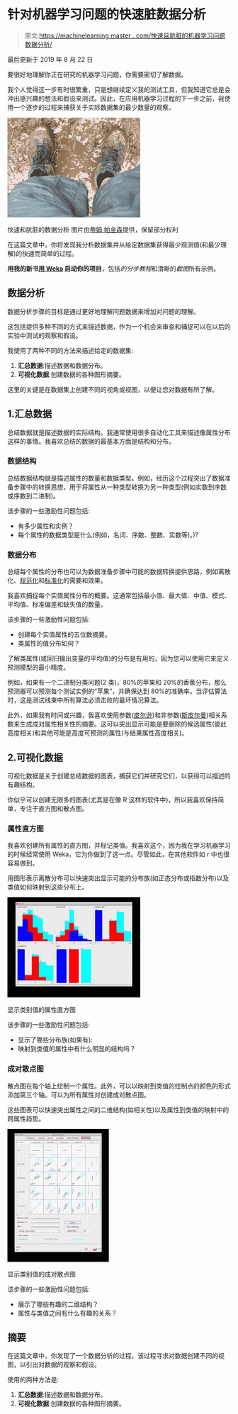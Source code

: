 # 针对机器学习问题的快速脏数据分析

> 原文:[https://machinelearning master . com/快速且肮脏的机器学习问题数据分析/](https://machinelearningmastery.com/quick-and-dirty-data-analysis-for-your-machine-learning-problem/)

最后更新于 2019 年 8 月 22 日

要很好地理解你正在研究的机器学习问题，你需要密切了解数据。

我个人觉得这一步有时很繁重，只是想继续定义我的测试工具，但我知道它总是会冲出感兴趣的想法和假设来测试。因此，在应用机器学习过程的下一步之前，我使用一个逐步的过程来捕获关于实际数据集的最少数量的观察。

[![Quick and Dirty Data Analysis](img/4a0b6d775d4aac668ad4853d6528c928.png)](https://machinelearningmastery.com/wp-content/uploads/2014/02/quick-and-dirty.jpg)

快速和肮脏的数据分析
图片由[蒂姆·帕金森](https://www.flickr.com/photos/timparkinson/3788737796/sizes/l/)提供，保留部分权利

在这篇文章中，你将发现我分析数据集并从给定数据集获得最少观测值(和最少理解)的快速而简单的过程。

**用我的新书[用 Weka](https://machinelearningmastery.com/machine-learning-mastery-weka/) 启动你的项目**，包括*的分步教程*和清晰的*截图*所有示例。

## 数据分析

数据分析步骤的目标是通过更好地理解问题数据来增加对问题的理解。

这包括提供多种不同的方式来描述数据，作为一个机会来审查和捕捉可以在以后的实验中测试的观察和假设。

我使用了两种不同的方法来描述给定的数据集:

1.  **汇总数据**:描述数据和数据分布。
2.  **可视化数据**:创建数据的各种图形摘要。

这里的关键是在数据集上创建不同的视角或视图，以便让您对数据有所了解。

## 1.汇总数据

总结数据就是描述数据的实际结构。我通常使用很多自动化工具来描述像属性分布这样的事情。我喜欢总结的数据的最基本方面是结构和分布。

### 数据结构

总结数据结构就是描述属性的数量和数据类型。例如，经历这个过程突出了数据准备步骤中的转换思想，用于将属性从一种类型转换为另一种类型(例如实数到序数或序数到二进制)。

该步骤的一些激励性问题包括:

*   有多少属性和实例？
*   每个属性的数据类型是什么(例如，名词、序数、整数、实数等)。)?

### 数据分布

总结每个属性的分布也可以为数据准备步骤中可能的数据转换提供思路，例如离散化、[规范化](https://en.wikipedia.org/wiki/Normalization_(statistics))和[标准化](https://en.wikipedia.org/wiki/Standardizing)的需要和效果。

我喜欢捕捉每个实值属性分布的概要。这通常包括最小值、最大值、中值、模式、平均值、标准偏差和缺失值的数量。

该步骤的一些激励性问题包括:

*   创建每个实值属性的五位数摘要。
*   类属性的值分布如何？

了解类属性(或回归输出变量的平均值)的分布是有用的，因为您可以使用它来定义预测模型的最小精度。

例如，如果有一个二进制分类问题(2 类)，80%的苹果和 20%的香蕉分布，那么预测器可以预测每个测试实例的“苹果”，并确保达到 80%的准确率。当评估算法时，这是测试线束中所有算法必须击败的最坏情况算法。

此外，如果我有时间或兴趣，我喜欢使用参数([皮尔逊](https://en.wikipedia.org/wiki/Pearson%27s_correlation_coefficient))和非参数([斯皮尔曼](https://en.wikipedia.org/wiki/Spearman%27s_correlation))相关系数来生成成对属性相关性的摘要。这可以突出显示可能是要删除的候选属性(彼此高度相关)和其他可能是高度可预测的属性(与结果属性高度相关)。

## 2.可视化数据

可视化数据是关于创建总结数据的图表，捕获它们并研究它们，以获得可以描述的有趣结构。

你似乎可以创建无限多的图表(尤其是在像 R 这样的软件中)，所以我喜欢保持简单，专注于直方图和散点图。

### 属性直方图

我喜欢创建所有属性的直方图，并标记类值。我喜欢这个，因为我在学习机器学习的时候经常使用 Weka，它为你做到了这一点。尽管如此，在其他软件如 r 中也很容易做到。

用图形表示离散分布可以快速突出显示可能的分布族(如正态分布或指数分布)以及类值如何映射到这些分布上。

[![Attribute Histograms](img/035f27316a68e09ce1194833b5bac2ad.png)](https://machinelearningmastery.com/wp-content/uploads/2014/02/histograms.png)

显示类别值的属性直方图

该步骤的一些激励性问题包括:

*   显示了哪些分布族(如果有):
*   映射到类值的属性中有什么明显的结构吗？

### 成对散点图

散点图在每个轴上绘制一个属性。此外，可以以映射到类值的绘制点的颜色的形式添加第三个轴。可以为所有属性对创建成对散点图。

这些图表可以快速突出属性之间的二维结构(如相关性)以及属性到类值的映射中的跨属性趋势。

[![Pairwise Scatter-plots Showing Class Values](img/9cf68d5bd985f0d4813e1ecbe641e539.png)](https://machinelearningmastery.com/wp-content/uploads/2014/02/pair-wise-scatterplots.png)

显示类别值的成对散点图

该步骤的一些激励性问题包括:

*   展示了哪些有趣的二维结构？
*   属性与类值之间有什么有趣的关系？

## 摘要

在这篇文章中，你发现了一个数据分析的过程，该过程寻求对数据创建不同的视图，以引出对数据的观察和假设。

使用的两种方法是:

1.  **汇总数据**:描述数据和数据分布。
2.  **可视化数据**:创建数据的各种图形摘要。